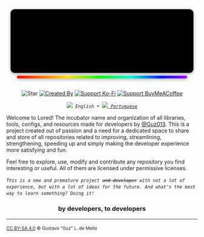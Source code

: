<div align="center">
	<img src="./../assets/profile-banner.svg">
</div>

<div align="center">

![Star][gh-stars-badge]
[![Created By][by-badge]][guz-website]
[![Support Ko-Fi][support-kofi-badge]][support-kofi]
[![Support BuyMeACoffee][support-coffee-badge]][support-coffee]

<p>
	<samp><i><small>
		<img src="https://hatscripts.github.io/circle-flags/flags/us.svg" width="14ch"/> English
		&bull;
		<a href="https://github.com/LoredDev/.github/blob/main/profile/README-pt.md">
			<img src="https://hatscripts.github.io/circle-flags/flags/br.svg" width="12ch"/> Portuguese
		</a>
	</small></i></samp>
</p>

</div>


Welcome to Lored! The incubator name and organization of all libraries, tools, configs, and resources
made for developers by [@Guz013](https://github.com/Guz013). This is a project created
out of passion and a need for a dedicated space to share and store of all repositories related to improving, 
streamlining, strengthening, speeding up and simply making the developer experience more satisfying and fun.

Feel free to explore, use, modify and contribute any repository you find interesting or useful. 
All of them are licensed under permissive licenses.

<em>
	<small>
		<samp>
			This is a new and premature project <del>and developer</del> with not a lot of experience, 
			but with a lot of ideas for the future. And what's the best way to learn something? Doing it!
		</samp>
	</small>
</em>

<h3 align="center">by developers, to  developers</h3>

---

<small align="center">
	<a href="https://github.com/LoredDev/.github/blob/main/LICENSE-CC-BY-SA-4.0">CC BY-SA 4.0</a> 
	&copy; Gustavo "Guz" L. de Mello
</small>
<img align="right" src="https://raw.githubusercontent.com/LoredDev/.github/main/assets/misc/logo-013-light.svg" width="30ch">

[gh-stars-badge]: https://img.shields.io/github/stars/loreddev?style=for-the-badge&logo=Github&logoColor=ffffff&labelColor=000000&color=ffffff

[support-kofi]: https://www.ko-fi.com/guz013
[support-kofi-badge]: https://img.shields.io/badge/Ko--Fi-white?style=for-the-badge&labelColor=000000&color=ffffff&&logoColor=ffffff&logo=kofi&label=Support%20on

[support-coffee]: https://www.buymeacoffee.com/guz013
[support-coffee-badge]: https://img.shields.io/badge/BuyMeACoffee-white?style=for-the-badge&labelColor=000000&color=ffffff&&logoColor=ffffff&logo=buymeacoffee&label=Support%20on

[by-badge]: https://img.shields.io/badge/Guz013-white?style=for-the-badge&labelColor=000000&color=ffffff&&logoColor=ffffff&label=An%20Org%20of
[guz-website]: https://guz.one
